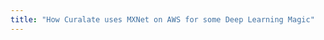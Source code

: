 ```yaml
---
title: "How Curalate uses MXNet on AWS for some Deep Learning Magic"
---
```


<script language="javascript">
    window.location.href = "https://medium.com/apache-mxnet/how-curalate-uses-mxnet-on-aws-for-some-deep-learning-magic-d9139d84be1c"
</script>
<link rel="canonical" href="https://medium.com/apache-mxnet/how-curalate-uses-mxnet-on-aws-for-some-deep-learning-magic-d9139d84be1c"/>
